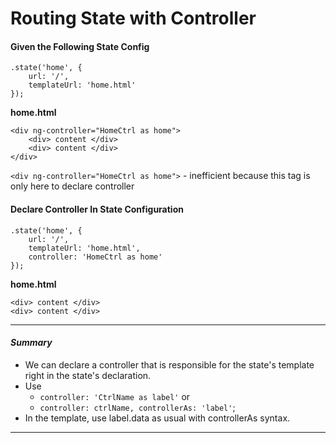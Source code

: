 # Routing State with Controller
#### Given the Following State Config
```
.state('home', {
    url: '/',
    templateUrl: 'home.html'
});
```
__home.html__
```
<div ng-controller="HomeCtrl as home">
    <div> content </div>
    <div> content </div>
</div>
```
`<div ng-controller="HomeCtrl as home">` - inefficient because this tag is only here to declare controller

#### Declare Controller In State Configuration
```
.state('home', {
    url: '/',
    templateUrl: 'home.html',
    controller: 'HomeCtrl as home'
});
```
__home.html__
```
<div> content </div>
<div> content </div>
```
***
#### _Summary_
* We can declare a controller that is responsible for the state's template right in the state's declaration.
* Use
    * `controller: 'CtrlName as label'` or
    * `controller: ctrlName, controllerAs: 'label'`;
* In the template, use label.data as usual with controllerAs syntax. 
***